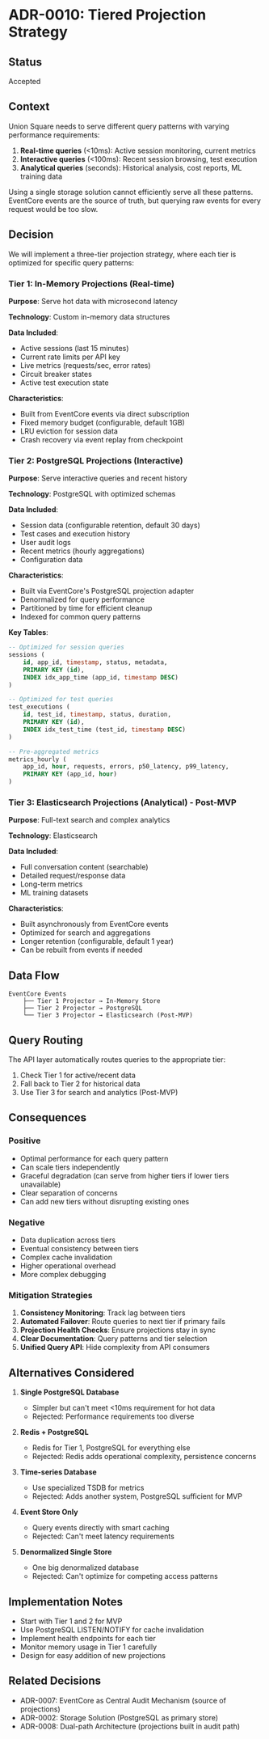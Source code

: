 # ADR-0010: Tiered Projection Strategy

## Status

Accepted

## Context

Union Square needs to serve different query patterns with varying performance requirements:

1. **Real-time queries** (<10ms): Active session monitoring, current metrics
2. **Interactive queries** (<100ms): Recent session browsing, test execution
3. **Analytical queries** (seconds): Historical analysis, cost reports, ML training data

Using a single storage solution cannot efficiently serve all these patterns. EventCore events are the source of truth, but querying raw events for every request would be too slow.

## Decision

We will implement a three-tier projection strategy, where each tier is optimized for specific query patterns:

### Tier 1: In-Memory Projections (Real-time)

**Purpose**: Serve hot data with microsecond latency

**Technology**: Custom in-memory data structures

**Data Included**:
- Active sessions (last 15 minutes)
- Current rate limits per API key
- Live metrics (requests/sec, error rates)
- Circuit breaker states
- Active test execution state

**Characteristics**:
- Built from EventCore events via direct subscription
- Fixed memory budget (configurable, default 1GB)
- LRU eviction for session data
- Crash recovery via event replay from checkpoint

### Tier 2: PostgreSQL Projections (Interactive)

**Purpose**: Serve interactive queries and recent history

**Technology**: PostgreSQL with optimized schemas

**Data Included**:
- Session data (configurable retention, default 30 days)
- Test cases and execution history
- User audit logs
- Recent metrics (hourly aggregations)
- Configuration data

**Characteristics**:
- Built via EventCore's PostgreSQL projection adapter
- Denormalized for query performance
- Partitioned by time for efficient cleanup
- Indexed for common query patterns

**Key Tables**:
```sql
-- Optimized for session queries
sessions (
    id, app_id, timestamp, status, metadata,
    PRIMARY KEY (id),
    INDEX idx_app_time (app_id, timestamp DESC)
)

-- Optimized for test queries  
test_executions (
    id, test_id, timestamp, status, duration,
    PRIMARY KEY (id),
    INDEX idx_test_time (test_id, timestamp DESC)
)

-- Pre-aggregated metrics
metrics_hourly (
    app_id, hour, requests, errors, p50_latency, p99_latency,
    PRIMARY KEY (app_id, hour)
)
```

### Tier 3: Elasticsearch Projections (Analytical) - Post-MVP

**Purpose**: Full-text search and complex analytics

**Technology**: Elasticsearch

**Data Included**:
- Full conversation content (searchable)
- Detailed request/response data
- Long-term metrics
- ML training datasets

**Characteristics**:
- Built asynchronously from EventCore events
- Optimized for search and aggregations
- Longer retention (configurable, default 1 year)
- Can be rebuilt from events if needed

## Data Flow

```
EventCore Events
    ├── Tier 1 Projector → In-Memory Store
    ├── Tier 2 Projector → PostgreSQL
    └── Tier 3 Projector → Elasticsearch (Post-MVP)
```

## Query Routing

The API layer automatically routes queries to the appropriate tier:

1. Check Tier 1 for active/recent data
2. Fall back to Tier 2 for historical data
3. Use Tier 3 for search and analytics (Post-MVP)

## Consequences

### Positive

- Optimal performance for each query pattern
- Can scale tiers independently
- Graceful degradation (can serve from higher tiers if lower tiers unavailable)
- Clear separation of concerns
- Can add new tiers without disrupting existing ones

### Negative

- Data duplication across tiers
- Eventual consistency between tiers
- Complex cache invalidation
- Higher operational overhead
- More complex debugging

### Mitigation Strategies

1. **Consistency Monitoring**: Track lag between tiers
2. **Automated Failover**: Route queries to next tier if primary fails
3. **Projection Health Checks**: Ensure projections stay in sync
4. **Clear Documentation**: Query patterns and tier selection
5. **Unified Query API**: Hide complexity from API consumers

## Alternatives Considered

1. **Single PostgreSQL Database**
   - Simpler but can't meet <10ms requirement for hot data
   - Rejected: Performance requirements too diverse

2. **Redis + PostgreSQL**
   - Redis for Tier 1, PostgreSQL for everything else
   - Rejected: Redis adds operational complexity, persistence concerns

3. **Time-series Database**
   - Use specialized TSDB for metrics
   - Rejected: Adds another system, PostgreSQL sufficient for MVP

4. **Event Store Only**
   - Query events directly with smart caching
   - Rejected: Can't meet latency requirements

5. **Denormalized Single Store**
   - One big denormalized database
   - Rejected: Can't optimize for competing access patterns

## Implementation Notes

- Start with Tier 1 and 2 for MVP
- Use PostgreSQL LISTEN/NOTIFY for cache invalidation
- Implement health endpoints for each tier
- Monitor memory usage in Tier 1 carefully
- Design for easy addition of new projections

## Related Decisions

- ADR-0007: EventCore as Central Audit Mechanism (source of projections)
- ADR-0002: Storage Solution (PostgreSQL as primary store)
- ADR-0008: Dual-path Architecture (projections built in audit path)